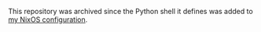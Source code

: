 This repository was archived since the Python shell it defines was added to [my
NixOS configuration](https://github.com/dpaetzel/nixos-config).
